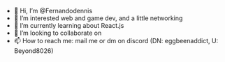 - 👋 Hi, I’m @Fernandodennis
- 👀 I’m interested web and game dev, and a little networking
- 🌱 I’m currently learning about React.js
- 💞️ I’m looking to collaborate on
- 📫 How to reach me: mail me or dm on discord (DN: eggbeenaddict, U: Beyond8026)

<!---
Fernandodennis/Fernandodennis is a ✨ special ✨ repository because its `README.md` (this file) appears on your GitHub profile.
You can click the Preview link to take a look at your changes.
--->
